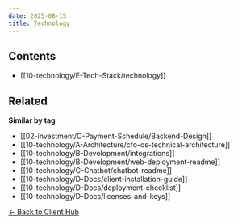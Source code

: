 ```yaml
---
date: 2025-08-15
title: Technology
---
```


<!-- AUTO-TOC:START -->

## Contents
- [[10-technology/E-Tech-Stack/technology]]

<!-- AUTO-TOC:END -->


<!-- RELATED:START -->

## Related
**Similar by tag**
- [[02-investment/C-Payment-Schedule/Backend-Design]]
- [[10-technology/A-Architecture/cfo-os-technical-architecture]]
- [[10-technology/B-Development/integrations]]
- [[10-technology/B-Development/web-deployment-readme]]
- [[10-technology/C-Chatbot/chatbot-readme]]
- [[10-technology/D-Docs/client-installation-guide]]
- [[10-technology/D-Docs/deployment-checklist]]
- [[10-technology/D-Docs/licenses-and-keys]]

<!-- RELATED:END -->






[← Back to Client Hub](https://www.builtbyrays.com/Client-Vault/portal)